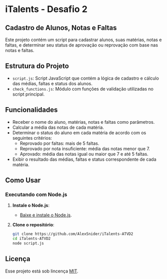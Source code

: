 # iTalents - Desafio 2

## Cadastro de Alunos, Notas e Faltas

Este projeto contém um script para cadastrar alunos, suas matérias, notas e faltas, e determinar seu status de aprovação ou reprovação com base nas notas e faltas.

## Estrutura do Projeto

- `script.js`: Script JavaScript que contém a lógica de cadastro e cálculo das médias, faltas e status dos alunos.
- `check_functions.js`: Módulo com funções de validação utilizadas no script principal.

## Funcionalidades

- Receber o nome do aluno, matérias, notas e faltas como parâmetros.
- Calcular a média das notas de cada matéria.
- Determinar o status do aluno em cada matéria de acordo com os seguintes critérios:
  - Reprovado por faltas: mais de 5 faltas.
  - Reprovado por nota insuficiente: média das notas menor que 7.
  - Aprovado: média das notas igual ou maior que 7 e até 5 faltas.
- Exibir o resultado das médias, faltas e status correspondente de cada matéria.

## Como Usar

### Executando com Node.js

1. **Instale o Node.js**:
   - [Baixe e instale o Node.js](https://nodejs.org/).

2. **Clone o repositório**:
   ```sh
   git clone https://github.com/AlexSnider/iTalents-ATVD2
   cd iTalents-ATVD2
   node script.js


## Licença
Esse projeto está sob lincença [MIT](https://github.com/AlexSnider/iTalents-ATVD2/blob/main/LICENSE).
